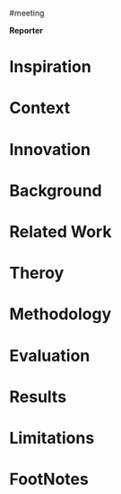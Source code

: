 #meeting 

**Reporter** 



# Inspiration


# Context



# Innovation



# Background



# Related Work



# Theroy



# Methodology



# Evaluation



# Results



# Limitations



# FootNotes
